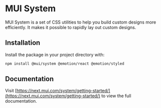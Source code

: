 # MUI System

MUI System is a set of CSS utilities to help you build custom designs more efficiently. It makes it possible to rapidly lay out custom designs.

## Installation

Install the package in your project directory with:

<!-- #npm-tag-reference -->

```bash
npm install @mui/system @emotion/react @emotion/styled
```

## Documentation

<!-- #host-reference -->

Visit [https://next.mui.com/system/getting-started/](https://next.mui.com/system/getting-started/) to view the full documentation.

